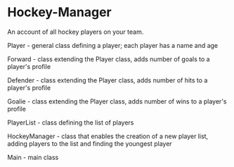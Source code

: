 # Hockey-Manager 
An account of all hockey players on your team. 

Player - general class defining a player; each player has a name and age  

Forward - class extending the Player class, adds number of goals to a player's profile 

Defender - class extending the Player class, adds number of hits to a player's profile 

Goalie - class extending the Player class, adds number of wins to a player's profile 

PlayerList - class defining the list of players 

HockeyManager - class that enables the creation of a new player list, adding players to the list and finding the youngest player 

Main - main class 
